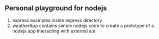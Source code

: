 Personal playground for nodejs
-----------------------------------
1. express examples inside express directory
2. weatherApp contains simple nodejs code to create a prototype of a nodejs app interacting with external api